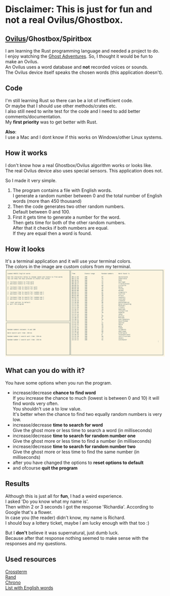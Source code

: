 # Disclaimer: This is just for fun and **not** a real Ovilus/Ghostbox.

## [Ovilus](https://rationalwiki.org/wiki/Ovilus)/Ghostbox/Spiritbox
I am learning the Rust programming language and needed a project to do.\
I enjoy watching the [Ghost Adventures](https://en.wikipedia.org/wiki/Ghost_Adventures). So, I thought it would be fun to make an Ovilus.\
An Ovilus uses a word database and **not** recorded voices or sounds.\
The Ovilus device itself speaks the chosen words (this application doesn't).

## Code
I'm still learning Rust so there can be a lot of inefficient code.\
Or maybe that I should use other methods/crates etc.\
I also still need to write test for the code and I need to add better comments/documentation.\
My **first priority** was to get better with Rust.

**Also**:\
I use a Mac and I dont know if this works on Windows/other Linux systems.

## How it works

I don't know how a real Ghostbox/Ovilus algorithm works or looks like.\
The real Ovilus device also uses special sensors. This application does not.

So I made it very simple.

1. The program contains a file with English words.\
I generate a random number between 0 and the total number of English words (more than 450 thousand)
2. Then the code generates two other random numbers.\
Default between 0 and 100.
3. First it gets time to generate a number for the word.\
Then gets time for both of the other random numbers.\
After that it checks if both numbers are equal.\
If they are equal then a word is found.

## How it looks
It's a terminal application and it will use your terminal colors.\
The colors in the image are custom colors from my terminal.
![Screenshot](RustyGhostBoxTerminal.png)

## What can you do with it?
You have some options when you run the program.
- increase/decrease **chance to find word**\
If you increase the chance to much (lowest is between 0 and 10) it will find words very often.\
You shouldn't use a to low value.\
It's better when the chance to find two equally random numbers is very low.
- increase/decrease **time to search for word**\
Give the ghost more or less time to search a word (in milliseconds)
- increase/decrease **time to search for random number one**\
Give the ghost more or less time to find a number (in milliseconds)
- increase/decrease **time to search for random number two**\
Give the ghost more or less time to find the same number (in milliseconds)
- after you have changed the options to **reset options to default**
- and ofcourse **quit the program**

## Results
Although this is just all for **fun**, I had a weird experience.\
I asked 'Do you know what my name is'.\
Then within 2 or 3 seconds I got the response 'Richardia'. According to Google that's a flower.\
In case you (the reader) didn't know, my name is Richard.\
I should buy a lottery ticket, maybe I am lucky enough with that too :)

But I **don't** believe it was supernatural, just dumb luck.\
Because after that response nothing seemed to make sense with the responses and my questions.

## Used resources
[Crossterm](https://github.com/TimonPost/crossterm)\
[Rand](https://github.com/rust-random/rand)\
[Chrono](https://github.com/chronotope/chrono)\
[List with English words](https://github.com/dwyl/english-words)
